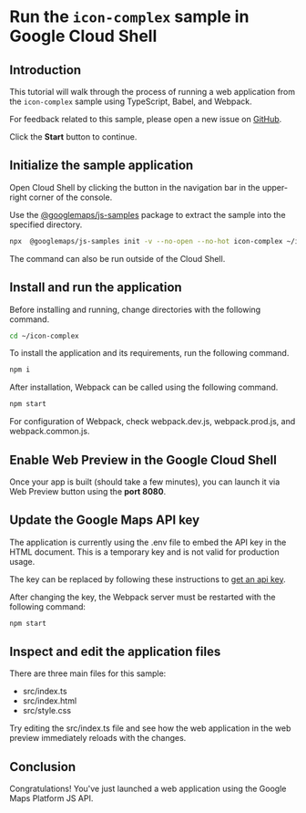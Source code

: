 # Run the `icon-complex` sample in Google Cloud Shell

<walkthrough-tutorial-duration duration="10"/>

## Introduction

This tutorial will walk through the process of running a web application from
the `icon-complex` sample using TypeScript, Babel, and Webpack.

For feedback related to this sample, please open a new issue on
[GitHub](https://github.com/googlemaps/js-samples/issues).

Click the **Start** button to continue.

## Initialize the sample application

Open Cloud Shell by clicking the
<walkthrough-cloud-shell-icon></walkthrough-cloud-shell-icon> button in the
navigation bar in the upper-right corner of the console.

Use the [@googlemaps/js-samples](https://www.npmjs.com/package/@googlemaps/js-samples) package to
extract the sample into the specified directory.

```bash
npx  @googlemaps/js-samples init -v --no-open --no-hot icon-complex ~/icon-complex
```

The command can also be run outside of the Cloud Shell.

## Install and run the application

Before installing and running, change directories with the following command.

```bash
cd ~/icon-complex
```

To install the application and its requirements, run the following command.

```bash
npm i
```

After installation, Webpack can be called using the following command.

```bash
npm start
```

For configuration of Webpack, check
<walkthrough-editor-open-file filePath="icon-complex/webpack.dev.js">webpack.dev.js</walkthrough-editor-open-file>,
<walkthrough-editor-open-file filePath="icon-complex/webpack.prod.js">webpack.prod.js</walkthrough-editor-open-file>,
and
<walkthrough-editor-open-file filePath="icon-complex/webpack.common.js">webpack.common.js</walkthrough-editor-open-file>.

## Enable Web Preview in the Google Cloud Shell

Once your app is built (should take a few minutes), you can launch it via
<walkthrough-spotlight-pointer target="cloudshell" spotlightId="devshell-web-preview-button">Web
Preview button</walkthrough-spotlight-pointer> using the **port 8080**.

## Update the Google Maps API key

The application is currently using the
<walkthrough-editor-open-file filePath="icon-complex/.env">.env</walkthrough-editor-open-file>
file to embed the API key in the HTML document. This is a temporary key and is
not valid for production usage.

The key can be replaced by following these instructions to
[get an api key](https://developers.google.com/maps/documentation/javascript/get-api-key).

After changing the key, the Webpack server must be restarted with the following
command:

```bash
npm start
```

## Inspect and edit the application files

There are three main files for this sample:

*   <walkthrough-editor-open-file filePath="icon-complex/src/index.ts">src/index.ts</walkthrough-editor-open-file>
*   <walkthrough-editor-open-file filePath="icon-complex/src/index.html">src/index.html</walkthrough-editor-open-file>
*   <walkthrough-editor-open-file filePath="icon-complex/src/style.css">src/style.css</walkthrough-editor-open-file>

Try editing the <walkthrough-editor-open-file filePath="icon-complex/src/index.ts">src/index.ts</walkthrough-editor-open-file> file and see how the web application in the web preview immediately reloads with the changes.

## Conclusion

<walkthrough-conclusion-trophy></walkthrough-conclusion-trophy>

Congratulations! You've just launched a web application using the Google Maps
Platform JS API.
